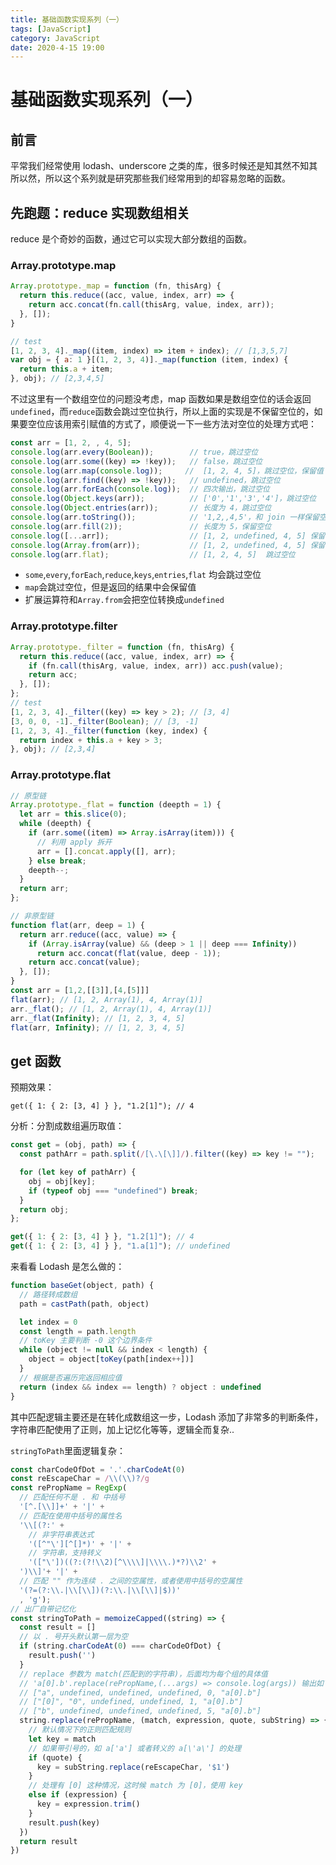 ```yaml
---
title: 基础函数实现系列（一）
tags: [JavaScript]
category: JavaScript
date: 2020-4-15 19:00
---
```


# 基础函数实现系列（一）

## 前言
平常我们经常使用 lodash、underscore 之类的库，很多时候还是知其然不知其所以然，所以这个系列就是研究那些我们经常用到的却容易忽略的函数。
## 先跑题：reduce 实现数组相关
reduce 是个奇妙的函数，通过它可以实现大部分数组的函数。
### Array.prototype.map
```javascript
Array.prototype._map = function (fn, thisArg) {
  return this.reduce((acc, value, index, arr) => {
    return acc.concat(fn.call(thisArg, value, index, arr));
  }, []);
}

// test
[1, 2, 3, 4]._map((item, index) => item + index); // [1,3,5,7]
var obj = { a: 1 }[(1, 2, 3, 4)]._map(function (item, index) {
  return this.a + item;
}, obj); // [2,3,4,5]
```
不过这里有一个数组空位的问题没考虑，map 函数如果是数组空位的话会返回`undefined`，而`reduce`函数会跳过空位执行，所以上面的实现是不保留空位的，如果要空位应该用索引赋值的方式了，顺便说一下一些方法对空位的处理方式吧：
```javascript
const arr = [1, 2, , 4, 5];
console.log(arr.every(Boolean));        // true，跳过空位
console.log(arr.some((key) => !key));   // false，跳过空位
console.log(arr.map(console.log));     //  [1, 2, 4, 5]，跳过空位，保留值
console.log(arr.find((key) => !key));   // undefined，跳过空位
console.log(arr.forEach(console.log));  // 四次输出，跳过空位
console.log(Object.keys(arr));          // ['0','1','3','4']，跳过空位
console.log(Object.entries(arr));       // 长度为 4，跳过空位
console.log(arr.toString());            // '1,2,,4,5'，和 join 一样保留空位
console.log(arr.fill(2));               // 长度为 5，保留空位
console.log([...arr]);                  // [1, 2, undefined, 4, 5] 保留空位，转换成 undefined
console.log(Array.from(arr));           // [1, 2, undefined, 4, 5] 保留空位，转换成 undefined
console.log(arr.flat);                  // [1, 2, 4, 5]  跳过空位
```
- `some`,`every`,`forEach`,`reduce`,`keys`,`entries`,`flat` 均会跳过空位
- `map`会跳过空位，但是返回的结果中会保留值
- 扩展运算符和`Array.from`会把空位转换成`undefined`

### Array.prototype.filter
```javascript
Array.prototype._filter = function (fn, thisArg) {
  return this.reduce((acc, value, index, arr) => {
    if (fn.call(thisArg, value, index, arr)) acc.push(value);
    return acc;
  }, []);
};
// test
[1, 2, 3, 4]._filter((key) => key > 2); // [3, 4]
[3, 0, 0, -1]._filter(Boolean); // [3, -1]
[1, 2, 3, 4]._filter(function (key, index) {
  return index + this.a + key > 3;
}, obj); // [2,3,4]
```

### Array.prototype.flat
```javascript
// 原型链
Array.prototype._flat = function (deepth = 1) {
  let arr = this.slice(0);
  while (deepth) {
    if (arr.some((item) => Array.isArray(item))) {
      // 利用 apply 拆开
      arr = [].concat.apply([], arr);
    } else break;
    deepth--;
  }
  return arr;
};

// 非原型链
function flat(arr, deep = 1) {
  return arr.reduce((acc, value) => {
    if (Array.isArray(value) && (deep > 1 || deep === Infinity))
      return acc.concat(flat(value, deep - 1));
    return acc.concat(value);
  }, []);
}
const arr = [1,2,[[3]],[4,[5]]]
flat(arr); // [1, 2, Array(1), 4, Array(1)]
arr._flat(); // [1, 2, Array(1), 4, Array(1)]
arr._flat(Infinity); // [1, 2, 3, 4, 5]
flat(arr, Infinity); // [1, 2, 3, 4, 5]
```

## get 函数
预期效果：
```
get({ 1: { 2: [3, 4] } }, "1.2[1]"); // 4
```
分析：分割成数组遍历取值：
```javascript
const get = (obj, path) => {
  const pathArr = path.split(/[\.\[\]]/).filter((key) => key != "");

  for (let key of pathArr) {
    obj = obj[key];
    if (typeof obj === "undefined") break;
  }
  return obj;
};

get({ 1: { 2: [3, 4] } }, "1.2[1]"); // 4
get({ 1: { 2: [3, 4] } }, "1.a[1]"); // undefined
```

来看看 Lodash 是怎么做的：
```javascript
function baseGet(object, path) {
  // 路径转成数组
  path = castPath(path, object)

  let index = 0
  const length = path.length
  // toKey 主要判断 -0 这个边界条件
  while (object != null && index < length) {
    object = object[toKey(path[index++])]
  }
  // 根据是否遍历完返回相应值
  return (index && index == length) ? object : undefined
}
```
其中匹配逻辑主要还是在转化成数组这一步，Lodash 添加了非常多的判断条件，字符串匹配使用了正则，加上记忆化等等，逻辑全而复杂..

`stringToPath`里面逻辑复杂：
```javascript
const charCodeOfDot = '.'.charCodeAt(0)
const reEscapeChar = /\\(\\)?/g
const rePropName = RegExp(
  // 匹配任何不是 . 和 中括号
  '[^.[\\]]+' + '|' +
  // 匹配在使用中括号的属性名
  '\\[(?:' +
    // 非字符串表达式
    '([^"\'][^[]*)' + '|' +
    // 字符串，支持转义
    '(["\'])((?:(?!\\2)[^\\\\]|\\\\.)*?)\\2' +
  ')\\]'+ '|' +
  // 匹配 "" 作为连续 . 之间的空属性，或者使用中括号的空属性
  '(?=(?:\\.|\\[\\])(?:\\.|\\[\\]|$))'
  , 'g');
// 出厂自带记忆化
const stringToPath = memoizeCapped((string) => {
  const result = []
  // 以 . 号开头默认第一层为空
  if (string.charCodeAt(0) === charCodeOfDot) {
    result.push('')
  }
  // replace 参数为 match(匹配到的字符串)，后面均为每个组的具体值
  // 'a[0].b'.replace(rePropName,(...args) => console.log(args)) 输出如下：
  // ["a", undefined, undefined, undefined, 0, "a[0].b"]
  // ["[0]", "0", undefined, undefined, 1, "a[0].b"]
  // ["b", undefined, undefined, undefined, 5, "a[0].b"]
  string.replace(rePropName, (match, expression, quote, subString) => {
    // 默认情况下的正则匹配规则
    let key = match
    // 如果带引号的，如 a['a'] 或者转义的 a[\'a\'] 的处理
    if (quote) {
      key = subString.replace(reEscapeChar, '$1')
    }
    // 处理有 [0] 这种情况，这时候 match 为 [0]，使用 key
    else if (expression) {
      key = expression.trim()
    }
    result.push(key)
  })
  return result
})
```




